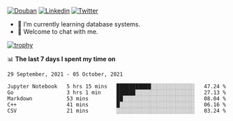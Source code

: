 
<p align="left">
<a href="https://www.douban.com/people/ixxchan"><img src="https://img.shields.io/badge/@ixxchan-007722?style=flat&logo=Douban&logoColor=white" alt="Douban" /></a> 
<a href="https://www.linkedin.com/in/xxchan/?locale=en_US"><img src="https://img.shields.io/badge/@xxchan-0073b1?style=flat&logo=LinkedIn&logoColor=white" alt="Linkedin" /></a> 
<a href="https://twitter.com/yayale_umi"><img src="https://img.shields.io/badge/@yayale__umi-1DA1F2?style=flat&logo=Twitter&logoColor=white" alt="Twitter"/></a>
</p>

- 🌱 I’m currently learning database systems.
- 💬 Welcome to chat with me.


[![trophy](https://github-profile-trophy.vercel.app/?username=xxchan&theme=flat&column=7)](https://github.com/xxchan)


📊 **The last 7 days I spent my time on** 

<!--START_SECTION:waka-->
```text
29 September, 2021 - 05 October, 2021

Jupyter Notebook   5 hrs 15 mins   ███████████░░░░░░░░░░░░░░   47.24 % 
Go                 3 hrs 1 min     ██████░░░░░░░░░░░░░░░░░░░   27.13 % 
Markdown           53 mins         ██░░░░░░░░░░░░░░░░░░░░░░░   08.04 % 
C++                41 mins         █░░░░░░░░░░░░░░░░░░░░░░░░   06.16 % 
CSV                21 mins         ░░░░░░░░░░░░░░░░░░░░░░░░░   03.24 %
```
<!--END_SECTION:waka-->

<!--
**xxchan/xxchan** is a ✨ _special_ ✨ repository because its `README.md` (this file) appears on your GitHub profile.

Here are some ideas to get you started:

- 🔭 I’m currently working on ...
- 🌱 I’m currently learning ...
- 👯 I’m looking to collaborate on ...
- 🤔 I’m looking for help with ...
- 💬 Ask me about ...
- 📫 How to reach me: ...
- 😄 Pronouns: ...
- ⚡ Fun fact: ...
-->
